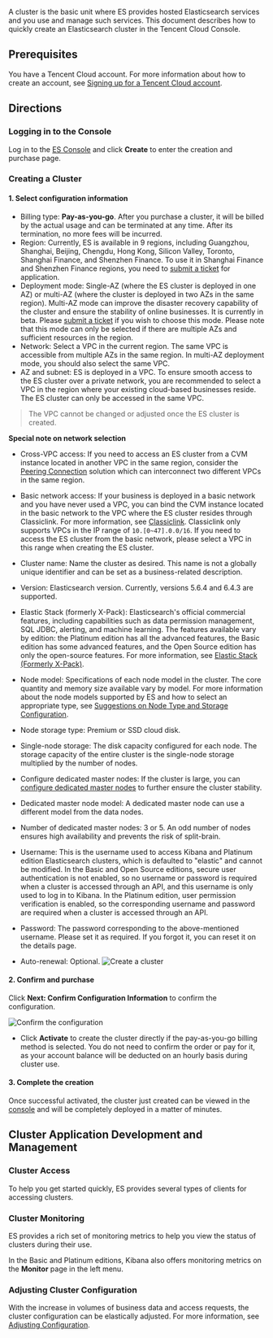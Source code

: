 A cluster is the basic unit where ES provides hosted Elasticsearch services and you use and manage such services. This document describes how to quickly create an Elasticsearch cluster in the Tencent Cloud Console.

## Prerequisites

You have a Tencent Cloud account. For more information about how to create an account, see [Signing up for a Tencent Cloud account](https://intl.cloud.tencent.com/document/product/378/17985).

## Directions

### Logging in to the Console

Log in to the [ES Console](https://console.cloud.tencent.com/es) and click **Create** to enter the creation and purchase page.

### Creating a Cluster

#### 1. Select configuration information

- Billing type: **Pay-as-you-go**. After you purchase a cluster, it will be billed by the actual usage and can be terminated at any time. After its termination, no more fees will be incurred.
- Region: Currently, ES is available in 9 regions, including Guangzhou, Shanghai, Beijing, Chengdu, Hong Kong, Silicon Valley, Toronto, Shanghai Finance, and Shenzhen Finance. To use it in Shanghai Finance and Shenzhen Finance regions, you need to [submit a ticket](https://console.cloud.tencent.com/workorder/category) for application.
- Deployment mode: Single-AZ (where the ES cluster is deployed in one AZ) or multi-AZ (where the cluster is deployed in two AZs in the same region). Multi-AZ mode can improve the disaster recovery capability of the cluster and ensure the stability of online businesses. It is currently in beta. Please [submit a ticket](https://console.cloud.tencent.com/workorder/category) if you wish to choose this mode. Please note that this mode can only be selected if there are multiple AZs and sufficient resources in the region.
- Network: Select a VPC in the current region. The same VPC is accessible from multiple AZs in the same region. In multi-AZ deployment mode, you should also select the same VPC.
- AZ and subnet: ES is deployed in a VPC. To ensure smooth access to the ES cluster over a private network, you are recommended to select a VPC in the region where your existing cloud-based businesses reside. The ES cluster can only be accessed in the same VPC.

> The VPC cannot be changed or adjusted once the ES cluster is created.

 **Special note on network selection**
 - Cross-VPC access: If you need to access an ES cluster from a CVM instance located in another VPC in the same region, consider the [Peering Connection](https://intl.cloud.tencent.com/document/product/215/5000) solution which can interconnect two different VPCs in the same region.
 - Basic network access: If your business is deployed in a basic network and you have never used a VPC, you can bind the CVM instance located in the basic network to the VPC where the ES cluster resides through Classiclink. For more information, see [Classiclink](https://intl.cloud.tencent.com/document/product/215/5002).
    Classiclink only supports VPCs in the IP range of `10.[0~47].0.0/16`. If you need to access the ES cluster from the basic network, please select a VPC in this range when creating the ES cluster.
	
- Cluster name: Name the cluster as desired. This name is not a globally unique identifier and can be set as a business-related description.
- Version: Elasticsearch version. Currently, versions 5.6.4 and 6.4.3 are supported.
- Elastic Stack (formerly X-Pack): Elasticsearch's official commercial features, including capabilities such as data permission management, SQL JDBC, alerting, and machine learning. The features available vary by edition: the Platinum edition has all the advanced features, the Basic edition has some advanced features, and the Open Source edition has only the open-source features. For more information, see [Elastic Stack (Formerly X-Pack)](https://intl.cloud.tencent.com/document/product/845/30943).
- Node model: Specifications of each node model in the cluster. The core quantity and memory size available vary by model. For more information about the node models supported by ES and how to select an appropriate type, see [Suggestions on Node Type and Storage Configuration](https://intl.cloud.tencent.com/document/product/845/19551).
- Node storage type: Premium or SSD cloud disk.
- Single-node storage: The disk capacity configured for each node. The storage capacity of the entire cluster is the single-node storage multiplied by the number of nodes.
- Configure dedicated master nodes: If the cluster is large, you can [configure dedicated master nodes](https://intl.cloud.tencent.com/document/product/845/19879) to further ensure the cluster stability.
- Dedicated master node model: A dedicated master node can use a different model from the data nodes.
- Number of dedicated master nodes: 3 or 5. An odd number of nodes ensures high availability and prevents the risk of split-brain.
- Username: This is the username used to access Kibana and Platinum edition Elasticsearch clusters, which is defaulted to "elastic" and cannot be modified. In the Basic and Open Source editions, secure user authentication is not enabled, so no username or password is required when a cluster is accessed through an API, and this username is only used to log in to Kibana. In the Platinum edition, user permission verification is enabled, so the corresponding username and password are required when a cluster is accessed through an API.
- Password: The password corresponding to the above-mentioned username. Please set it as required. If you forgot it, you can reset it on the details page.
- Auto-renewal: Optional. 
![Create a cluster](https://main.qcloudimg.com/raw/0ce3c265c2e9d14f7f5ee0d5e24e8bb1.png)
#### 2. Confirm and purchase

Click **Next: Confirm Configuration Information** to confirm the configuration.

![Confirm the configuration](https://main.qcloudimg.com/raw/5265296302f5110d6f6069d7ab5aaebf.png)

- Click **Activate** to create the cluster directly if the pay-as-you-go billing method is selected. You do not need to confirm the order or pay for it, as your account balance will be deducted on an hourly basis during cluster use.

#### 3. Complete the creation

Once successful activated, the cluster just created can be viewed in the [console](https://console.cloud.tencent.com/es) and will be completely deployed in a matter of minutes.

## Cluster Application Development and Management

### Cluster Access

To help you get started quickly, ES provides several types of clients for accessing clusters. 

<!-- For more information, see [ES Access Method Overview](https://cloud.tencent.com/document/product/845/19539). -->

### Cluster Monitoring

ES provides a rich set of monitoring metrics to help you view the status of clusters during their use. 

<!-- For more information, see [Viewing Monitoring Metrics](https://cloud.tencent.com/document/product/845/16995). -->

In the Basic and Platinum editions, Kibana also offers monitoring metrics on the **Monitor** page in the left menu.

### Adjusting Cluster Configuration

With the increase in volumes of business data and access requests, the cluster configuration can be elastically adjusted. For more information, see [Adjusting Configuration](https://intl.cloud.tencent.com/document/product/845/30944).

